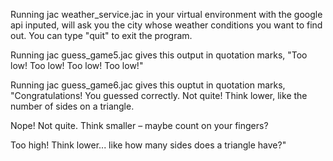 Running jac weather_service.jac in your virtual environment with the google api inputed, 
will ask you the city whose weather conditions you want to find out.
You can type "quit" to exit the program.

Running jac guess_game5.jac gives this output in quotation marks, "Too low!
Too low!
Too low!
Too low!"

Running jac guess_game6.jac gives this ouptut in quotation marks, "Congratulations! You guessed correctly.
Not quite! Think lower, like the number of sides on a triangle.

Nope! Not quite. Think smaller – maybe count on your fingers?

Too high! Think lower... like how many sides does a triangle have?"
